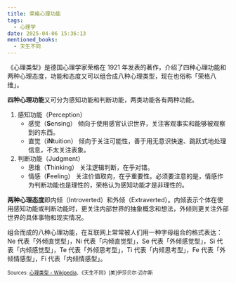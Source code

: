 ```yaml
---
title: 荣格心理功能
tags:
  - 心理学
date: 2025-04-06 15:36:13
mentioned_books:
  - 天生不同
---
```


《心理类型》是德国心理学家荣格在 1921 年发表的著作，介绍了四种心理功能和两种心理态度，功能和态度又可以组合成八种心理类型，现在也俗称「荣格八维」。

**四种心理功能**又可分为感知功能和判断功能，两类功能各有两种功能。

1. 感知功能（Perception）
   - 感觉（**S**ensing）
   倾向于使用感官认识世界，关注客观事实和能够被观察到的东西。
   - 直觉（i**N**tuition）
   倾向于关注可能性，善于用无意识快速、跳跃式地处理信息，不太关注表象。
2. 判断功能（Judgment）
   - 思维（**T**hinking）
   关注逻辑判断，在乎对错。
   - 情感（**F**eeling）
   关注价值取向，在乎重要性。必须要注意的是，情感作为判断功能也是理性的，荣格认为感知功能才是非理性的。

**两种心理态度**即内倾（Introverted）和外倾（Extraverted）。内倾表示个体在使用感知功能或判断功能时，更关注内部世界的抽象概念和想法，外倾则更关注外部世界的具体事物和现实情况。

组合而成的八种心理功能，在互联网上常常被人们用一种字母组合的格式表达：Ne 代表「外倾直觉型」，Ni 代表「内倾直觉型」，Se 代表「外倾感觉型」，Si 代表「内倾感觉型」，Te 代表「外倾思考型」，Ti 代表「内倾思考型」，Fe 代表「外倾情感型」，Fi 代表「内倾情感型」。

<span style="font-size:80%">Sources: [心理类型 - Wikipedia](https://zh.wikipedia.org/wiki/心理类型)、《天生不同》[美]伊莎贝尔·迈尔斯</span>
